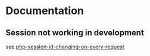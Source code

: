 # Documentation

## Session not working in development

see [php-session-id-changing-on-every-request](https://stackoverflow.com/questions/13306713/php-session-id-changing-on-every-request)
